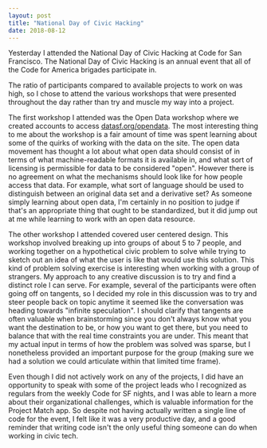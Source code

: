 ```yaml
---
layout: post
title: "National Day of Civic Hacking"
date: 2018-08-12
---
```


Yesterday I attended the National Day of Civic Hacking at Code for San Francisco. The National Day of Civic Hacking is an annual event that all of the Code for America brigades participate in.

The ratio of participants compared to available projects to work on was high, so I chose to attend the various workshops that were presented throughout the day rather than try and muscle my way into a project.

The first workshop I attended was the Open Data workshop where we created accounts to access [datasf.org/opendata](datasf.org/opendata). The most interesting thing to me about the workshop is a fair amount of time was spent learning about some of the quirks of working with the data on the site. The open data movement has thought a lot about what open data should consist of in terms of what machine-readable formats it is available in, and what sort of licensing is permissible for data to be considered "open". However there is no agreement on what the mechanisms should look like for how people access that data. For example, what sort of language should be used to distinguish between an original data set and a derivative set? As someone simply learning about open data, I'm certainly in no position to judge if that's an appropriate thing that ought to be standardized, but it did jump out at me while learning to work with an open data resource.

The other workshop I attended covered user centered design. This workshop involved breaking up into groups of about 5 to 7 people, and working together on a hypothetical civic problem to solve while trying to sketch out an idea of what the user is like that would use this solution. This kind of problem solving exercise is interesting when working with a group of strangers. My approach to any creative discussion is to try and find a distinct role I can serve. For example, several of the participants were often going off on tangents, so I decided my role in this discussion was to try and steer people back on topic anytime it seemed like the conversation was heading towards "infinite speculation". I should clarify that tangents are often valuable when brainstorming since you don't always know what you want the destination to be, or how you want to get there, but you need to balance that with the real time constraints you are under. This meant that my actual input in terms of how the problem was solved was sparse, but I nonetheless provided an important purpose for the group (making sure we had a solution we could articulate within that limited time frame).

Even though I did not actively work on any of the projects, I did have an opportunity to speak with some of the project leads who I recognized as regulars from the weekly Code for SF nights, and I was able to learn a more about their organizational challenges, which is valuable information for the Project Match app. So despite not having actually written a single line of code for the event, I felt like it was a very productive day, and a good reminder that writing code isn't the only useful thing someone can do when working in civic tech.
